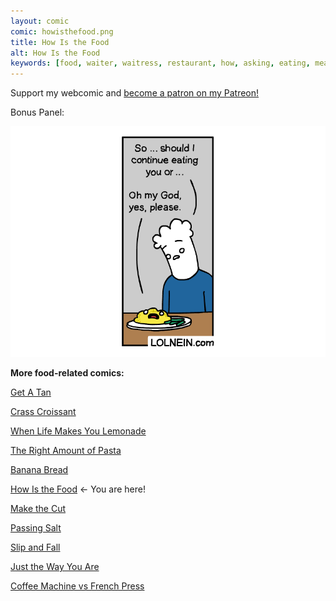 ```yaml
---
layout: comic
comic: howisthefood.png
title: How Is the Food
alt: How Is the Food
keywords: [food, waiter, waitress, restaurant, how, asking, eating, meal, cooking]
---
```


Support my webcomic and [become a patron on my Patreon!](https://www.patreon.com/lolnein)

Bonus Panel:

![How Is the Food Bonus](/images/howisthefood_bonus.png)


__More food-related comics:__

[Get A Tan](https://lolnein.com/2018/09/05/getatan/)

[Crass Croissant](https://lolnein.com/2018/02/01/crasscroissant/)

[When Life Makes You Lemonade](https://lolnein.com/2019/08/29/whenlifemakesyoulemonade/)

[The Right Amount of Pasta](https://lolnein.com/2019/09/06/therightamountofpasta/)

[Banana Bread](https://lolnein.com/2019/09/18/bananabread/)

[How Is the Food](https://lolnein.com/2019/11/20/howisthefood/) <- You are here!

[Make the Cut](https://lolnein.com/2019/11/26/makethecut/)

[Passing Salt](https://lolnein.com/2020/02/07/passingsalt/)

[Slip and Fall](https://lolnein.com/2020/02/23/slipandfall/)

[Just the Way You Are](https://lolnein.com/2020/02/27/justthewayyouare/)

[Coffee Machine vs French Press](https://lolnein.com/2019/10/29/coffeemachinevsfrenchpress/)
